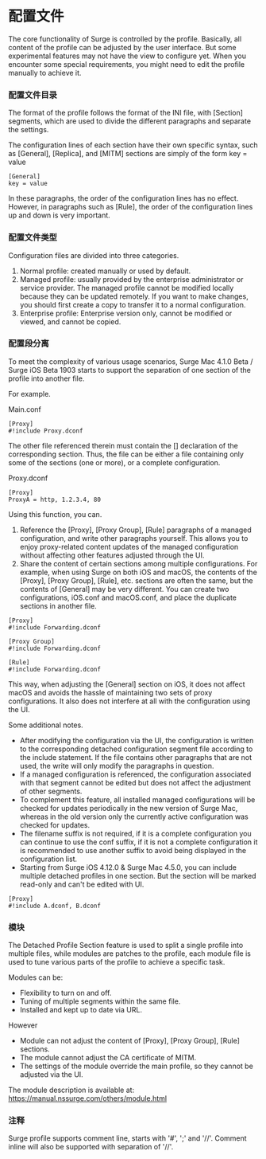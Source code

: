 # 配置文件

The core functionality of Surge is controlled by the profile. Basically, all content of the profile can be adjusted by the user interface. But some experimental features may not have the view to configure yet. When you encounter some special requirements, you might need to edit the profile manually to achieve it.

### 配置文件目录

The format of the profile follows the format of the INI file, with [Section] segments, which are used to divide the different paragraphs and separate the settings.

The configuration lines of each section have their own specific syntax, such as [General], [Replica], and [MITM] sections are simply of the form key = value

```
[General]
key = value
```

In these paragraphs, the order of the configuration lines has no effect. However, in paragraphs such as [Rule], the order of the configuration lines up and down is very important.


### 配置文件类型

Configuration files are divided into three categories.
1. Normal profile: created manually or used by default.
2. Managed profile: usually provided by the enterprise administrator or service provider. The managed profile cannot be modified locally because they can be updated remotely. If you want to make changes, you should first create a copy to transfer it to a normal configuration.
3. Enterprise profile: Enterprise version only, cannot be modified or viewed, and cannot be copied.


### 配置段分离

To meet the complexity of various usage scenarios, Surge Mac 4.1.0 Beta / Surge iOS Beta 1903 starts to support the separation of one section of the profile into another file.

For example.

Main.conf
```
[Proxy]
#!include Proxy.dconf
```

The other file referenced therein must contain the [] declaration of the corresponding section. Thus, the file can be either a file containing only some of the sections (one or more), or a complete configuration.

Proxy.dconf
```
[Proxy]
ProxyA = http, 1.2.3.4, 80
```

Using this function, you can.
1. Reference the [Proxy], [Proxy Group], [Rule] paragraphs of a managed configuration, and write other paragraphs yourself. This allows you to enjoy proxy-related content updates of the managed configuration without affecting other features adjusted through the UI.
2. Share the content of certain sections among multiple configurations. For example, when using Surge on both iOS and macOS, the contents of the [Proxy], [Proxy Group], [Rule], etc. sections are often the same, but the contents of [General] may be very different. You can create two configurations, iOS.conf and macOS.conf, and place the duplicate sections in another file.

```
[Proxy]
#!include Forwarding.dconf

[Proxy Group]
#!include Forwarding.dconf

[Rule]
#!include Forwarding.dconf
```

This way, when adjusting the [General] section on iOS, it does not affect macOS and avoids the hassle of maintaining two sets of proxy configurations. It also does not interfere at all with the configuration using the UI.

Some additional notes.
- After modifying the configuration via the UI, the configuration is written to the corresponding detached configuration segment file according to the include statement. If the file contains other paragraphs that are not used, the write will only modify the paragraphs in question.
- If a managed configuration is referenced, the configuration associated with that segment cannot be edited but does not affect the adjustment of other segments.
- To complement this feature, all installed managed configurations will be checked for updates periodically in the new version of Surge Mac, whereas in the old version only the currently active configuration was checked for updates.
- The filename suffix is not required, if it is a complete configuration you can continue to use the conf suffix, if it is not a complete configuration it is recommended to use another suffix to avoid being displayed in the configuration list.
- Starting from Surge iOS 4.12.0 & Surge Mac 4.5.0, you can include multiple detached profiles in one section. But the section will be marked read-only and can't be edited with UI.

```
[Proxy]
#!include A.dconf, B.dconf
```



### 模块

The Detached Profile Section feature is used to split a single profile into multiple files, while modules are patches to the profile, each module file is used to tune various parts of the profile to achieve a specific task.

Modules can be:
- Flexibility to turn on and off.
- Tuning of multiple segments within the same file.
- Installed and kept up to date via URL.

However
- Module can not adjust the content of [Proxy], [Proxy Group], [Rule] sections.
- The module cannot adjust the CA certificate of MITM.
- The settings of the module override the main profile, so they cannot be adjusted via the UI.

The module description is available at: https://manual.nssurge.com/others/module.html


### 注释

Surge profile supports comment line, starts with '#', ';' and '//'. Comment inline will also be supported with separation of '//'. 

